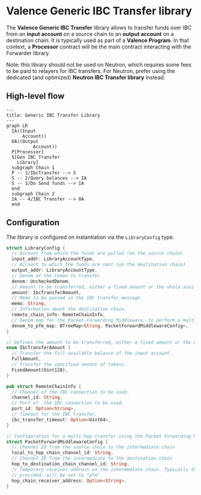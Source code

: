 # Valence Generic IBC Transfer library

The **Valence Generic IBC Transfer** library allows to transfer funds over IBC from an **input account** on a source chain to an **output account** on a destination chain. It is typically used as part of a **Valence Program**. In that context, a **Processor** contract will be the main contract interacting with the Forwarder library.

Note: this library should not be used on Neutron, which requires some fees to be paid to relayers for IBC transfers. For Neutron, prefer using the dedicated (and optimized) **Neutron IBC Transfer library** instead.

## High-level flow

```mermaid
---
title: Generic IBC Transfer Library
---
graph LR
  IA((Input
      Account))
  OA((Output
		  Account))
  P[Processor]
  S[Gen IBC Transfer
    Library]
  subgraph Chain 1
  P -- 1/IbcTransfer --> S
  S -- 2/Query balances --> IA
  S -- 3/Do Send funds --> IA
  end
  subgraph Chain 2
  IA -- 4/IBC Transfer --> OA
  end
```

## Configuration

The library is configured on instantiation via the `LibraryConfig` type.

```rust
struct LibraryConfig {
  // Account from which the funds are pulled (on the source chain)
  input_addr: LibraryAccountType,
  // Account to which the funds are sent (on the destination chain)
  output_addr: LibraryAccountType,
  // Denom of the token to transfer
  denom: UncheckedDenom,
  // Amount to be transferred, either a fixed amount or the whole available balance.
  amount: IbcTransferAmount,
  // Memo to be passed in the IBC transfer message.
  memo: String,
  // Information about the destination chain.
  remote_chain_info: RemoteChainInfo,
  // Denom map for the Packet-Forwarding Middleware, to perform a multi-hop transfer.
  denom_to_pfm_map: BTreeMap<String, PacketForwardMiddlewareConfig>,
}

// Defines the amount to be transferred, either a fixed amount or the whole available balance.
enum IbcTransferAmount {
  // Transfer the full available balance of the input account.
  FullAmount,
  // Transfer the specified amount of tokens.
  FixedAmount(Uint128),
}

pub struct RemoteChainInfo {
  // Channel of the IBC connection to be used.
  channel_id: String,
  // Port of  the IBC connection to be used.
  port_id: Option<String>,
  // Timeout for the IBC transfer.
  ibc_transfer_timeout: Option<Uint64>,
}

// Configuration for a multi-hop transfer using the Packet Forwarding Middleware
struct PacketForwardMiddlewareConfig {
  // Channel ID from the source chain to the intermediate chain
  local_to_hop_chain_channel_id: String,
  // Channel ID from the intermediate to the destination chain
  hop_to_destination_chain_channel_id: String,
  // Temporary receiver address on the intermediate chain. Typically this is set to an invalid address so the entire transaction will revert if the forwarding fails. If not 
  // provided, will be set to "pfm"
  hop_chain_receiver_address: Option<String>,
}
```
